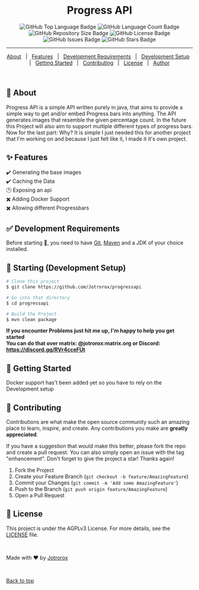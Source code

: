 <h1 align="center">Progress API</h1>

<p align="center">
  <img src="https://img.shields.io/github/languages/top/jotrorox/progressapi?style=flat-square" alt="GitHub Top Language Badge">
  <img src="https://img.shields.io/github/languages/count/jotrorox/progressapi?style=flat-square" alt="GitHub Language Count Badge">
  <img src="https://img.shields.io/github/repo-size/jotrorox/progressapi?style=flat-square" alt="GitHub Repository Size Badge">
  <img src="https://img.shields.io/github/license/jotrorox/progressapi?style=flat-square" alt="GitHub License Badge">
  <img src="https://img.shields.io/github/issues/jotrorox/progressapi?style=flat-square" alt="GitHub Issues Badge">
  <img src="https://img.shields.io/github/stars/jotrorox/progressapi?style=flat-square" alt="GitHub Stars Badge">
</p>

<hr>

<p align="center">
  <a href="#dart-about">About</a> &#xa0; | &#xa0; 
  <a href="#sparkles-features">Features</a> &#xa0; | &#xa0;
  <a href="#white_check_mark-development-requirements">Development Requirements</a> &#xa0; | &#xa0;
  <a href="#checkered_flag-starting-development-setup">Development Setup</a> &#xa0; | &#xa0;
  <a href="#dash-getting-started">Getting Started</a> &#xa0; | &#xa0;
  <a href="#raised_hands-contributing">Contributing</a> &#xa0; | &#xa0;
  <a href="#memo-license">License</a> &#xa0; | &#xa0;
  <a href="https://jotrorox.com" target="_blank">Author</a>
</p>

<br>

## :dart: About ##

Progress API is a simple API written purely in java, that aims to provide a simple way to get and/or embed Progress bars into anything. 
The API generates images that resemble the given percentage count. In the future this Project will also aim to support multiple different types of progress bars. 
Now for the last part: Why? It is simple I just needed this for another project that I'm working on and because I just felt like it, I made it it's own project. 

## :sparkles: Features ##

:heavy_check_mark: Generating the base images\
:heavy_check_mark: Caching the Data\
:clock1: Exposing an api\
:heavy_multiplication_x: Adding Docker Support\
:heavy_multiplication_x: Allowing different Progressbars

## :white_check_mark: Development Requirements ##

Before starting :checkered_flag:, you need to have [Git](https://git-scm.com), [Maven](https://maven.apache.org/) and a JDK of your choice installed.

## :checkered_flag: Starting (Development Setup) ##

```bash
# Clone this project
$ git clone https://github.com/Jotrorox/progressapi

# Go into that directory
$ cd progressapi

# Build the Project
$ mvn clean package
```

**If you encounter Problems just hit me up, I'm happy to help you get started**\
**You can do that over matrix: @jotrorox:matrix.org or Discord: https://discord.gg/RVr4cceFUt**

## :dash: Getting Started ##

Docker support has't been added yet so you have to rely on the Development setup

## :raised_hands: Contributing ##

Contributions are what make the open source community such an amazing place to learn, inspire, and create. Any contributions you make are **greatly appreciated**.

If you have a suggestion that would make this better, please fork the repo and create a pull request. You can also simply open an issue with the tag "enhancement".
Don't forget to give the project a star! Thanks again!

1. Fork the Project
2. Create your Feature Branch (`git checkout -b feature/AmazingFeature`)
3. Commit your Changes (`git commit -m 'Add some AmazingFeature'`)
4. Push to the Branch (`git push origin feature/AmazingFeature`)
5. Open a Pull Request


## :memo: License ##

This project is under the AGPLv3 License. For more details, see the [LICENSE](LICENSE) file.

<br>

Made with :heart: by <a href="https://jotrorox.com" target="_blank">Jotrorox</a>

&#xa0;

<a href="#top">Back to top</a>